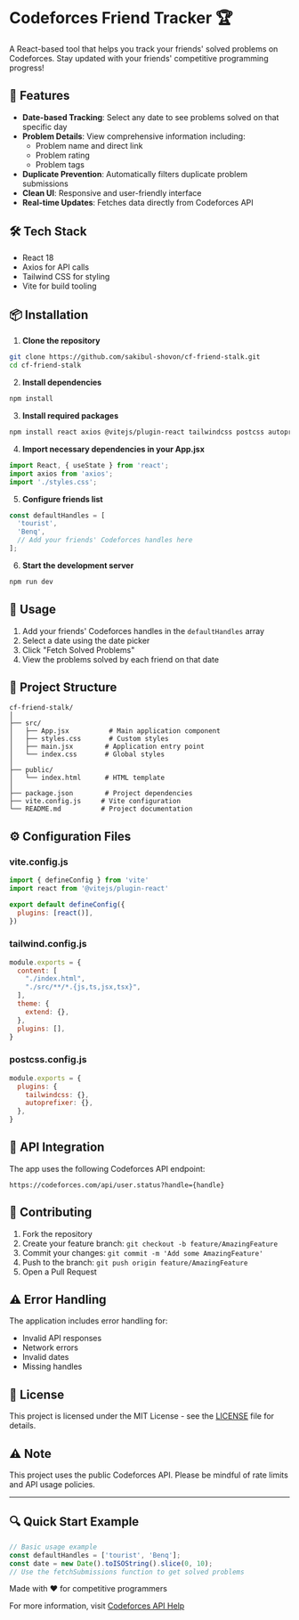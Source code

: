 # Codeforces Friend Tracker 🏆

A React-based tool that helps you track your friends' solved problems on Codeforces. Stay updated with your friends' competitive programming progress!

## 🚀 Features

- **Date-based Tracking**: Select any date to see problems solved on that specific day
- **Problem Details**: View comprehensive information including:
  - Problem name and direct link
  - Problem rating
  - Problem tags
- **Duplicate Prevention**: Automatically filters duplicate problem submissions
- **Clean UI**: Responsive and user-friendly interface
- **Real-time Updates**: Fetches data directly from Codeforces API

## 🛠️ Tech Stack

- React 18
- Axios for API calls
- Tailwind CSS for styling
- Vite for build tooling

## 📦 Installation

1. **Clone the repository**
```bash
git clone https://github.com/sakibul-shovon/cf-friend-stalk.git
cd cf-friend-stalk
```

2. **Install dependencies**
```bash
npm install
```

3. **Install required packages**
```bash
npm install react axios @vitejs/plugin-react tailwindcss postcss autoprefixer
```

4. **Import necessary dependencies in your App.jsx**
```jsx
import React, { useState } from 'react';
import axios from 'axios';
import './styles.css';
```

5. **Configure friends list**
```jsx
const defaultHandles = [
  'tourist',
  'Benq',
  // Add your friends' Codeforces handles here
];
```

6. **Start the development server**
```bash
npm run dev
```

## 🌟 Usage

1. Add your friends' Codeforces handles in the `defaultHandles` array
2. Select a date using the date picker
3. Click "Fetch Solved Problems"
4. View the problems solved by each friend on that date

## 📁 Project Structure

```
cf-friend-stalk/
│
├── src/
│   ├── App.jsx          # Main application component
│   ├── styles.css       # Custom styles
│   ├── main.jsx        # Application entry point
│   └── index.css       # Global styles
│
├── public/
│   └── index.html      # HTML template
│
├── package.json        # Project dependencies
├── vite.config.js     # Vite configuration
└── README.md          # Project documentation
```

## ⚙️ Configuration Files

### vite.config.js
```javascript
import { defineConfig } from 'vite'
import react from '@vitejs/plugin-react'

export default defineConfig({
  plugins: [react()],
})
```

### tailwind.config.js
```javascript
module.exports = {
  content: [
    "./index.html",
    "./src/**/*.{js,ts,jsx,tsx}",
  ],
  theme: {
    extend: {},
  },
  plugins: [],
}
```

### postcss.config.js
```javascript
module.exports = {
  plugins: {
    tailwindcss: {},
    autoprefixer: {},
  },
}
```

## 🔄 API Integration

The app uses the following Codeforces API endpoint:
```
https://codeforces.com/api/user.status?handle={handle}
```

## 🤝 Contributing

1. Fork the repository
2. Create your feature branch: `git checkout -b feature/AmazingFeature`
3. Commit your changes: `git commit -m 'Add some AmazingFeature'`
4. Push to the branch: `git push origin feature/AmazingFeature`
5. Open a Pull Request

## ⚠️ Error Handling

The application includes error handling for:
- Invalid API responses
- Network errors
- Invalid dates
- Missing handles

## 📝 License

This project is licensed under the MIT License - see the [LICENSE](LICENSE) file for details.

## ⚠️ Note

This project uses the public Codeforces API. Please be mindful of rate limits and API usage policies.

---

## 🔍 Quick Start Example

```jsx
// Basic usage example
const defaultHandles = ['tourist', 'Benq'];
const date = new Date().toISOString().slice(0, 10);
// Use the fetchSubmissions function to get solved problems
```

Made with ❤️ for competitive programmers

For more information, visit [Codeforces API Help](https://codeforces.com/apiHelp)